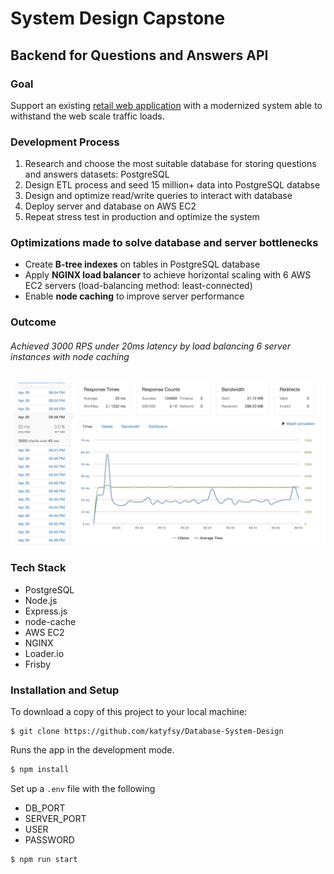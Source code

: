 # System Design Capstone
## Backend for Questions and Answers API

### Goal
Support an existing [retail web application](https://github.com/katyfsy/FEC-Project) with a modernized system able to withstand the web scale traffic loads.

### Development Process
1. Research and choose the most suitable database for storing questions and answers datasets: PostgreSQL
2. Design ETL process and seed 15 million+ data into PostgreSQL databse
3. Design and optimize read/write queries to interact with database
4. Deploy server and database on AWS EC2
5. Repeat stress test in production and optimize the system

### Optimizations made to solve database and server bottlenecks
- Create **B-tree indexes** on tables in PostgreSQL database
- Apply **NGINX load balancer** to achieve horizontal scaling with 6 AWS EC2 servers (load-balancing method: least-connected)
- Enable **node caching** to improve server performance

### Outcome
###### Achieved 3000 RPS under 20ms latency by load balancing 6 server instances with node caching
![](/Demo/3000rps.png)

### Tech Stack
- PostgreSQL
- Node.js
- Express.js
- node-cache
- AWS EC2
- NGINX
- Loader.io
- Frisby

### Installation and Setup
To download a copy of this project to your local machine:
```
$ git clone https://github.com/katyfsy/Database-System-Design
```

Runs the app in the development mode.

```sh
$ npm install
```

Set up a `.env` file with the following

+ DB_PORT
+ SERVER_PORT
+ USER
+ PASSWORD

```sh
$ npm run start
```
